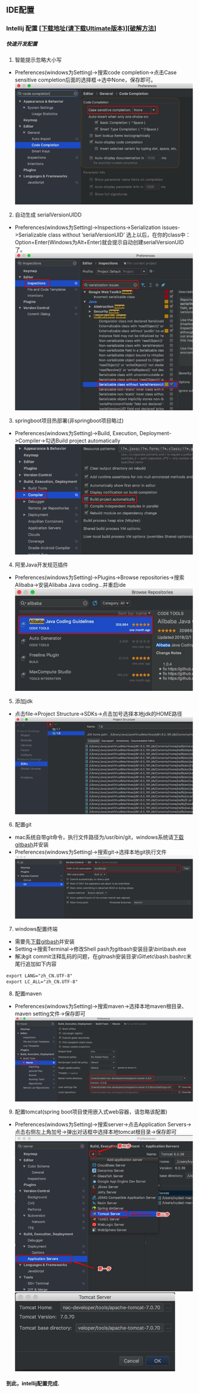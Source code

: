 ## IDE配置
### Intellij 配置 [[下载地址(请下载Ultimate版本)](https://www.jetbrains.com/idea/download)][[破解方法](http://idea.lanyus.com)]
##### 快速开发配置
1. 智能提示忽略大小写
* Preferences(windows为Setting)->搜索code completion->点击Case sensitive completion后面的选择框->选中None，保存即可。<br>
![智能提示忽略大小写](https://github.com/xiongzhao1217/markdown-photos/blob/master/C911435974FE848F06993BE3F1975CA1.jpg?raw=true)

2. 自动生成 serialVersionUIDD
* Preferences(windows为Setting)->Inspections->Serialization issues->Serializable class without ’serialVersionUID’ 
选上以后，在你的class中：Option+Enter(Windows为Alt+Enter)就会提示自动创建serialVersionUID了。<br>
![自动生成序列号](https://github.com/xiongzhao1217/markdown-photos/blob/master/serializableID.jpg?raw=true)

3. springboot项目热部署(非springboot项目略过)
* Preferences(windows为Setting)->Build, Execution, Deployment->Compiler->勾选Build project automatically
![自动生成序列号](https://github.com/xiongzhao1217/markdown-photos/blob/master/ide-autobuild.jpg?raw=true)

4. 阿里Java开发规范插件
* Preferences(windows为Setting)->Plugins->Browse repositories->搜索Alibaba->安装Alibaba Java coding...并重启ide
![阿里Java开发规范](https://github.com/xiongzhao1217/markdown-photos/blob/master/ide-alibaba.jpg?raw=true)

5. 添加jdk
* 点击file->Project Structure->SDKs->点击加号选择本地jdk的HOME路径<br>
![配置git](https://github.com/xiongzhao1217/markdown-photos/blob/master/ide-jdk.jpg?raw=true)

6. 配置git
* mac系统自带git命令，执行文件路径为/usr/bin/git，windows系统请[下载gitbash](http://gitforwindows.org/)并安装
* Preferences(windows为Setting)->搜索git->选择本地git执行文件<br>
![配置git](https://github.com/xiongzhao1217/markdown-photos/blob/master/ide-git.jpg?raw=true)

7. windows配置终端
* 需要先[下载gitbash](http://gitforwindows.org/)并安装
* Setting->搜索Terminal->修改Shell pash为gitbash安装目录\bin\bash.exe
* 解决git commit注释乱码的问题，在gitnash安装目录\Git\etc\bash.bashrc末尾行追加如下内容
```
export LANG="zh_CN.UTF-8"
export LC_ALL="zh_CN.UTF-8"
```

8. 配置maven
* Preferences(windows为Setting)->搜索maven->选择本地maven根目录、maven setting文件->保存即可<br>
![配置maven](https://github.com/xiongzhao1217/markdown-photos/blob/master/mvn.jpg?raw=true)

9. 配置tomcat(spring boot项目使用嵌入式web容器，请忽略该配置)
* Preferences(windows为Setting)->搜索server->点击Application Servers->点击右侧左上角加号->弹出对话框中选择本地tomcat根目录->保存即可<br>
![配置tomcat01](https://github.com/xiongzhao1217/markdown-photos/blob/master/ide-tomcat01.jpg?raw=true)<br>
![配置tomcat02](https://github.com/xiongzhao1217/markdown-photos/blob/master/ide-tomcat02.jpg?raw=true)
#### 到此，intellij配置完成.
